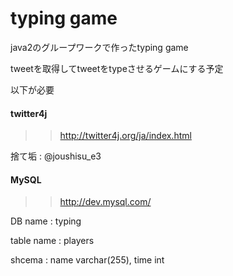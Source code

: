 # typing game

java2のグループワークで作ったtyping game

tweetを取得してtweetをtypeさせるゲームにする予定

以下が必要

#### twitter4j

>> http://twitter4j.org/ja/index.html 

捨て垢 : @joushisu_e3

#### MySQL

>> http://dev.mysql.com/

DB name : typing

table name : players

shcema : name varchar(255), time int

